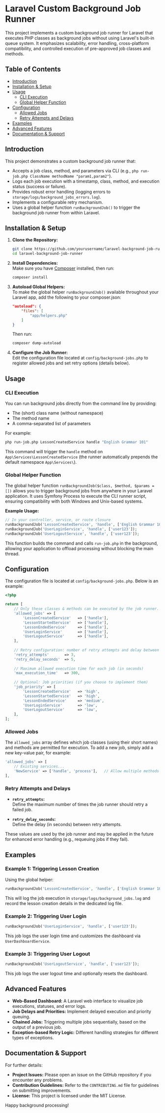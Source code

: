 # Laravel Custom Background Job Runner

This project implements a custom background job runner for Laravel that executes PHP classes as background jobs without using Laravel's built-in queue system. It emphasizes scalability, error handling, cross-platform compatibility, and controlled execution of pre-approved job classes and methods.

## Table of Contents

- [Introduction](#introduction)
- [Installation & Setup](#installation--setup)
- [Usage](#usage)
  - [CLI Execution](#cli-execution)
  - [Global Helper Function](#global-helper-function)
- [Configuration](#configuration)
  - [Allowed Jobs](#allowed-jobs)
  - [Retry Attempts and Delays](#retry-attempts-and-delays)
- [Examples](#examples)
- [Advanced Features](#advanced-features)
- [Documentation & Support](#documentation--support)

## Introduction

This project demonstrates a custom background job runner that:
- Accepts a job class, method, and parameters via CLI (e.g., `php run-job.php ClassName methodName "param1,param2"`).
- Logs each job execution with a timestamp, class, method, and execution status (success or failure).
- Provides robust error handling (logging errors to `storage/logs/background_jobs_errors.log`).
- Implements a configurable retry mechanism.
- Uses a global helper function `runBackgroundJob()` to trigger the background job runner from within Laravel.

## Installation & Setup

1. **Clone the Repository:**  
   ```bash
   git clone https://github.com/yourusername/laravel-background-job-runner.git
   cd laravel-background-job-runner
   ```

2. **Install Dependencies:**  
   Make sure you have [Composer](https://getcomposer.org) installed, then run:
   ```bash
   composer install
   ```

3. **Autoload Global Helpers:**  
   To make the global helper `runBackgroundJob()` available throughout your Laravel app, add the following to your composer.json:
   ```json
   "autoload": {
       "files": [
           "app/helpers.php"
       ]
   }
   ```
   Then run:
   ```bash
   composer dump-autoload
   ```

4. **Configure the Job Runner:**  
   Edit the configuration file located at `config/background-jobs.php` to register allowed jobs and set retry options (details below).

## Usage

### CLI Execution

You can run background jobs directly from the command line by providing:
- The (short) class name (without namespace)
- The method name
- A comma-separated list of parameters

For example:
```bash
php run-job.php LessonCreatedService handle "English Grammar 101"
```
This command will trigger the `handle` method on `App\Services\LessonCreatedService` (the runner automatically prepends the default namespace `App\Services\`).

### Global Helper Function

The global helper function `runBackgroundJob($class, $method, $params = [])` allows you to trigger background jobs from anywhere in your Laravel application. It uses Symfony Process to execute the CLI runner script, ensuring compatibility with both Windows and Unix-based systems.

**Example Usage:**
```php
// In your controller, service, or route closure
runBackgroundJob('LessonCreatedService', 'handle', ['English Grammar 101']);
runBackgroundJob('UserLoginService', 'handle', ['user123']);
runBackgroundJob('UserLogoutService', 'handle', ['user123']);
```

This function builds the command and calls `run-job.php` in the background, allowing your application to offload processing without blocking the main thread.

## Configuration

The configuration file is located at `config/background-jobs.php`. Below is an example:

```php
<?php

return [
    // Only these classes & methods can be executed by the job runner.
    'allowed_jobs' => [
        'LessonCreatedService'   => ['handle'],
        'LessonStartedService'   => ['handle'],
        'LessonEndedService'     => ['handle'],
        'UserLoginService'       => ['handle'],
        'UserLogoutService'      => ['handle'],
    ],
    
    // Retry configuration: number of retry attempts and delay between retries (in seconds)
    'retry_attempts'       => 3,
    'retry_delay_seconds'  => 5,
    
    // Maximum allowed execution time for each job (in seconds)
    'max_execution_time'   => 300,
    
    // Optional: Job priorities (if you choose to implement them)
    'job_priority' => [
        'LessonCreatedService'   => 'high',
        'LessonStartedService'   => 'high',
        'LessonEndedService'     => 'medium',
        'UserLoginService'       => 'low',
        'UserLogoutService'      => 'low',
    ],
];
```

### Allowed Jobs

The `allowed_jobs` array defines which job classes (using their short names) and methods are permitted for execution. To add a new job, simply add a new key-value pair, for example:

```php
'allowed_jobs' => [
    // Existing services...
    'NewService' => ['handle', 'process'],   // Allow multiple methods if needed.
],
```

### Retry Attempts and Delays

- **`retry_attempts`:**  
  Define the maximum number of times the job runner should retry a failed job.
  
- **`retry_delay_seconds`:**  
  Define the delay (in seconds) between retry attempts.

These values are used by the job runner and may be applied in the future for enhanced error handling (e.g., requeuing jobs if they fail).

## Examples

### Example 1: Triggering Lesson Creation

Using the global helper:
```php
runBackgroundJob('LessonCreatedService', 'handle', ['English Grammar 101']);
```
This will log the job execution in `storage/logs/background_jobs.log` and record the lesson creation details in the dedicated log file.

### Example 2: Triggering User Login

```php
runBackgroundJob('UserLoginService', 'handle', ['user123']);
```
This job logs the user login time and customizes the dashboard via `UserDashboardService`.

### Example 3: Triggering User Logout

```php
runBackgroundJob('UserLogoutService', 'handle', ['user123']);
```
This job logs the user logout time and optionally resets the dashboard.

## Advanced Features

- **Web-Based Dashboard:** A Laravel web interface to visualize job executions, statuses, and error logs.
- **Job Delays and Priorities:** Implement delayed execution and priority queuing.
- **Chained Jobs:** Triggering multiple jobs sequentially, based on the output of a previous job.
- **Exception-based Retry Logic:** Different handling strategies for different types of exceptions.

## Documentation & Support

For further details:
- **Project Issues:** Please open an issue on the GitHub repository if you encounter any problems.
- **Contribution Guidelines:** Refer to the `CONTRIBUTING.md` file for guidelines on submitting improvements.
- **License:** This project is licensed under the MIT License.

Happy background processing!
```
